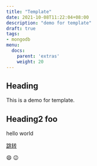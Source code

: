 ```yaml
---
title: "Template"
date: 2021-10-08T11:22:04+08:00
description: "demo for template"
draft: true
tags:
- mongodb
menu:
  docs:
    parent: 'extras'
    weight: 20
---
```


## Heading
This is a demo for template.

## Heading2 foo
hello world


[跳转](http://www.gohugo.io "Title")


:smile:
:wink:
